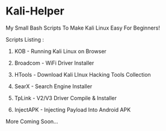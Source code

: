 # Kali-Helper
My Small Bash Scripts To Make Kali Linux Easy For Beginners!

Scripts Listing :

1. KOB - Running Kali Linux on Browser

2. Broadcom - WiFi Driver Installer

3. HTools - Download Kali LInux Hacking Tools Collection

4. SearX - Search Engine Installer

5. TpLink - V2/V3 Driver Compile & Installer 

6. InjectAPK - Injecting Payload Into Android APK

More Coming Soon...
